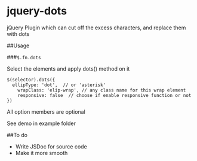 jquery-dots
===========

jQuery Plugin which can cut off the excess characters, and replace them with dots

##Usage

###`$.fn.dots`

Select the elements and apply dots() method on it
```
$(selector).dots({
  ellipType: 'dot',  // or 'asterisk'
    wrapClass: 'elip-wrap', // any class name for this wrap element
    responsive: false  // choose if enable responsive function or not
})
```
All option members are optional

See demo in example folder 

##To do

* Write JSDoc for source code
* Make it more smooth